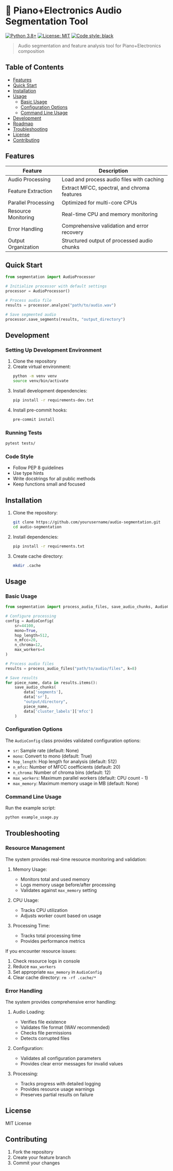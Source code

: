 # 🎹 Piano+Electronics Audio Segmentation Tool

[![Python 3.8+](https://img.shields.io/badge/python-3.8+-blue.svg)](https://www.python.org/downloads/)
[![License: MIT](https://img.shields.io/badge/License-MIT-yellow.svg)](https://opensource.org/licenses/MIT)
[![Code style: black](https://img.shields.io/badge/code%20style-black-000000.svg)](https://github.com/psf/black)

> Audio segmentation and feature analysis tool for Piano+Electronics composition

## Table of Contents
- [Features](#features)
- [Quick Start](#quick-start)
- [Installation](#installation)
- [Usage](#usage)
  - [Basic Usage](#basic-usage)
  - [Configuration Options](#configuration-options)
  - [Command Line Usage](#command-line-usage)
- [Development](#development)
- [Roadmap](#roadmap)
- [Troubleshooting](#troubleshooting)
- [License](#license)
- [Contributing](#contributing)

## Features
| Feature | Description |
|---------|-------------|
| Audio Processing | Load and process audio files with caching |
| Feature Extraction | Extract MFCC, spectral, and chroma features |
| Parallel Processing | Optimized for multi-core CPUs |
| Resource Monitoring | Real-time CPU and memory monitoring |
| Error Handling | Comprehensive validation and error recovery |
| Output Organization | Structured output of processed audio chunks |

## Quick Start

```python
from segmentation import AudioProcessor

# Initialize processor with default settings
processor = AudioProcessor()

# Process audio file
results = processor.analyze("path/to/audio.wav")

# Save segmented audio
processor.save_segments(results, "output_directory")
```

## Development

### Setting Up Development Environment
1. Clone the repository
2. Create virtual environment:
   ```bash
   python -m venv venv
   source venv/bin/activate
   ```
3. Install development dependencies:
   ```bash
   pip install -r requirements-dev.txt
   ```
4. Install pre-commit hooks:
   ```bash
   pre-commit install
   ```

### Running Tests
```bash
pytest tests/
```

### Code Style
- Follow PEP 8 guidelines
- Use type hints
- Write docstrings for all public methods
- Keep functions small and focused

## Installation

1. Clone the repository:
   ```bash
   git clone https://github.com/yourusername/audio-segmentation.git
   cd audio-segmentation
   ```

2. Install dependencies:
   ```bash
   pip install -r requirements.txt
   ```

3. Create cache directory:
   ```bash
   mkdir .cache
   ```

## Usage

### Basic Usage

```python
from segmentation import process_audio_files, save_audio_chunks, AudioConfig

# Configure processing
config = AudioConfig(
    sr=44100,
    mono=True,
    hop_length=512,
    n_mfcc=20,
    n_chroma=12,
    max_workers=4
)

# Process audio files
results = process_audio_files("path/to/audio/files", k=8)

# Save results
for piece_name, data in results.items():
    save_audio_chunks(
        data['segments'],
        data['sr'],
        "output/directory",
        piece_name,
        data['cluster_labels']['mfcc']
    )
```

### Configuration Options

The `AudioConfig` class provides validated configuration options:

- `sr`: Sample rate (default: None)
- `mono`: Convert to mono (default: True)
- `hop_length`: Hop length for analysis (default: 512)
- `n_mfcc`: Number of MFCC coefficients (default: 20)
- `n_chroma`: Number of chroma bins (default: 12)
- `max_workers`: Maximum parallel workers (default: CPU count - 1)
- `max_memory`: Maximum memory usage in MB (default: None)

### Command Line Usage

Run the example script:

```bash
python example_usage.py
```

## Troubleshooting

### Resource Management

The system provides real-time resource monitoring and validation:

1. Memory Usage:
   - Monitors total and used memory
   - Logs memory usage before/after processing
   - Validates against `max_memory` setting

2. CPU Usage:
   - Tracks CPU utilization
   - Adjusts worker count based on usage

3. Processing Time:
   - Tracks total processing time
   - Provides performance metrics

If you encounter resource issues:
1. Check resource logs in console
2. Reduce `max_workers`
3. Set appropriate `max_memory` in `AudioConfig`
4. Clear cache directory: `rm -rf .cache/*`

### Error Handling

The system provides comprehensive error handling:

1. Audio Loading:
   - Verifies file existence
   - Validates file format (WAV recommended)
   - Checks file permissions
   - Detects corrupted files

2. Configuration:
   - Validates all configuration parameters
   - Provides clear error messages for invalid values

3. Processing:
   - Tracks progress with detailed logging
   - Provides resource usage warnings
   - Preserves partial results on failure

## License

MIT License

## Contributing

1. Fork the repository
2. Create your feature branch
3. Commit your changes
